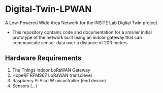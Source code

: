 # Digital-Twin-LPWAN
A Low-Powered Wide Area Network for the INSITE Lab Digital Twin project.
 - This repository contains code and documentation for a smaller initial prototype of the network built using an indoor gateway that can communicate sensor data over a distance of 200 meters.

## Hardware Requirements
1. The Things Indoor LoRaWAN Gateway
2. HopeRF RFM967 LoRaWAN transciever
3. Raspberry Pi Pico W micontroller (end device)
4. Sensors (...)